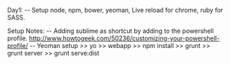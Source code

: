 Day1: 
-- Setup node, npm, bower, yeoman, Live reload for chrome, ruby for SASS.


Setup Notes: 
-- Adding sublime as shortcut by adding to the powershell profile. http://www.howtogeek.com/50236/customizing-your-powershell-profile/
-- Yeoman setup >> yo >> webapp >> npm install >> grunt >> grunt server >> grunt serve:dist 

